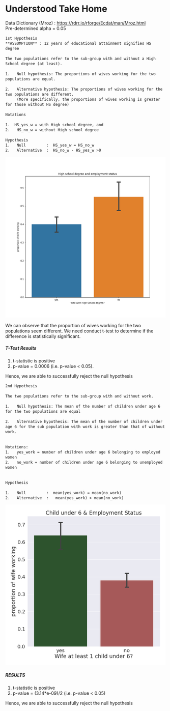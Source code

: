 
# Understood Take Home <br>
Data Dictionary (Mroz) : https://rdrr.io/rforge/Ecdat/man/Mroz.html <br>
Pre-determined alpha = 0.05

```
1st Hypothesis
**ASSUMPTION** : 12 years of educational attainment signifies HS degree

The two populations refer to the sub-group with and without a High School degree (at least).

1.   Null hypothesis: The proportions of wives working for the two populations are equal.

2.   Alternative hypothesis: The proportions of wives working for the two populations are different. 
     (More specifically, the proportions of wives working is greater for those without HS degree)

Notations

1.  HS_yes_w = with High school degree, and 
2.   HS_no_w = without High school degree

Hypothesis
1.   Null         :  HS_yes_w = HS_no_w 
2.   Alternative  :  HS_no_w - HS_yes_w >0

```
![HighSchool](/images/H13.png)

We can observe that the proportion of wives working for the two populations seem different.
We need conduct t-test to determine if the difference is statistically significant.
##### T-Test Results

1.   t-statistic is positive
2.   p-value = 0.0006 (i.e. p-value < 0.05).

Hence, we are able to successfully reject the null 
hypothesis 


```
2nd Hypothesis

The two populations refer to the sub-group with and without work.

1.   Null hypothesis: The mean of the number of children under age 6 for the two populations are equal

2.   Alternative hypothesis: The mean of the number of children under age 6 for the sub population with work is greater than that of without work.


Notations:
1.   yes_work = number of children under age 6 belonging to employed women
2.   no_work = number of children under age 6 belonging to unemployed women


Hypothesis

1.   Null         :  mean(yes_work) = mean(no_work)
2.   Alternative  :   mean(yes_work) > mean(no_work)
```

![Child6](/images/H23.png)


##### RESULTS

1.   t-statistic is positive
2.   p-value = (3.14*e-09)/2 (i.e. p-value < 0.05)


Hence, we are able to successfully reject the null hypothesis



